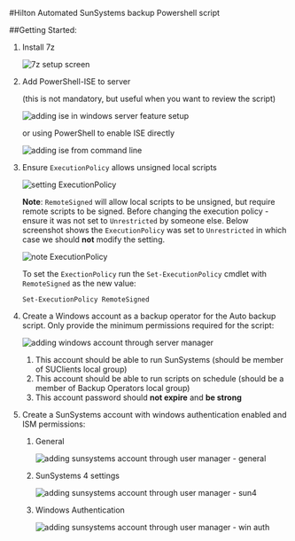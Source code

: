 #Hilton Automated SunSystems backup Powershell script

##Getting Started:
1. Install 7z

    ![7z setup screen](raw/master/docs/img/7zinstall.png "7z setup screen")

2. Add PowerShell-ISE to server 

    (this is not mandatory, but useful when you want to review the script)

    ![adding ise in windows server feature setup](raw/master/docs/img/iseinstall.png "adding ise in windows server feature setup")

    or using PowerShell to enable ISE directly

    ![adding ise from command line](raw/master/docs/img/iseinstall02.png "adding ise from command line")

3. Ensure `ExecutionPolicy` allows unsigned local scripts

    ![setting ExecutionPolicy](raw/master/docs/img/setExecutionPolicy.png "setting ExecutionPolicy")

    **Note**: `RemoteSigned` will allow local scripts to be unsigned, but require remote scripts to be signed. Before changing the execution policy - ensure it was not set to `Unrestricted` by someone else. Below screenshot shows the `ExecutionPolicy` was set to `Unrestricted` in which case we should **not** modify the setting.

    ![note ExecutionPolicy](raw/master/docs/img/setExecutionPolicyNote.png "note ExecutionPolicy")

    To set the `ExectionPolicy` run the `Set-ExecutionPolicy` cmdlet with `RemoteSigned` as the new value:

    ```
    Set-ExecutionPolicy RemoteSigned
    ```

4. Create a Windows account as a backup operator for the Auto backup script. Only provide the minimum permissions required for the script:

    ![adding windows account through server manager](raw/master/docs/img/createsvcSunBak.png "adding windows account through server manager")

    1. This account should be able to run SunSystems (should be member of SUClients local group)
    2. This account should be able to run scripts on schedule (should be a member of Backup Operators local group)
    3. This account password should **not expire** and **be strong**

5. Create a SunSystems account with windows authentication enabled and ISM permissions:

    1. General

        ![adding sunsystems account through user manager - general](raw/master/docs/img/createBAK01.png "adding sunsystems account through user manager - general")
    2. SunSystems 4 settings

        ![adding sunsystems account through user manager - sun4](raw/master/docs/img/createBAK02.png "adding sunsystems account through user manager - sun4")
    3. Windows Authentication

        ![adding sunsystems account through user manager - win auth](raw/master/docs/img/createBAK03.png "adding sunsystems account through user manager - win auth")
